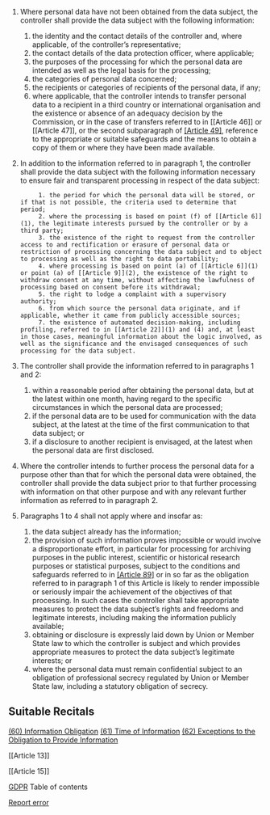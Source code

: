 
1. Where personal data have not been obtained from the data subject, the controller shall provide the data subject with the following information:
	1. the identity and the contact details of the controller and, where applicable, of the controller’s representative;
	2. the contact details of the data protection officer, where applicable;
	3. the purposes of the processing for which the personal data are intended as well as the legal basis for the processing;
	4. the categories of personal data concerned;
	5. the recipients or categories of recipients of the personal data, if any;
	6. where applicable, that the controller intends to transfer personal data to a recipient in a third country or international organisation and the existence or absence of an adequacy decision by the Commission, or in the case of transfers referred to in [[Article 46]] or [[Article 47]], or the second subparagraph of [[Article 49]](1), reference to the appropriate or suitable safeguards and the means to obtain a copy of them or where they have been made available.
2. In addition to the information referred to in paragraph 1, the controller shall provide the data subject with the following information necessary to ensure fair and transparent processing in respect of the data subject:
	
		
			1. the period for which the personal data will be stored, or if that is not possible, the criteria used to determine that period;
			2. where the processing is based on point (f) of [[Article 6]](1), the legitimate interests pursued by the controller or by a third party;
			3. the existence of the right to request from the controller access to and rectification or erasure of personal data or restriction of processing concerning the data subject and to object to processing as well as the right to data portability;
			4. where processing is based on point (a) of [[Article 6]](1) or point (a) of [[Article 9]](2), the existence of the right to withdraw consent at any time, without affecting the lawfulness of processing based on consent before its withdrawal;
			5. the right to lodge a complaint with a supervisory authority;
			6. from which source the personal data originate, and if applicable, whether it came from publicly accessible sources;
			7. the existence of automated decision-making, including profiling, referred to in [[Article 22]](1) and (4) and, at least in those cases, meaningful information about the logic involved, as well as the significance and the envisaged consequences of such processing for the data subject.
3. The controller shall provide the information referred to in paragraphs 1 and 2:
	1. within a reasonable period after obtaining the personal data, but at the latest within one month, having regard to the specific circumstances in which the personal data are processed;
	2. if the personal data are to be used for communication with the data subject, at the latest at the time of the first communication to that data subject; or
	3. if a disclosure to another recipient is envisaged, at the latest when the personal data are first disclosed.
4. Where the controller intends to further process the personal data for a purpose other than that for which the personal data were obtained, the controller shall provide the data subject prior to that further processing with information on that other purpose and with any relevant further information as referred to in paragraph 2.
5. Paragraphs 1 to 4 shall not apply where and insofar as:
	1. the data subject already has the information;
	2. the provision of such information proves impossible or would involve a disproportionate effort, in particular for processing for archiving purposes in the public interest, scientific or historical research purposes or statistical purposes, subject to the conditions and safeguards referred to in [[Article 89]](1) or in so far as the obligation referred to in paragraph 1 of this Article is likely to render impossible or seriously impair the achievement of the objectives of that processing. In such cases the controller shall take appropriate measures to protect the data subject’s rights and freedoms and legitimate interests, including making the information publicly available;
	3. obtaining or disclosure is expressly laid down by Union or Member State law to which the controller is subject and which provides appropriate measures to protect the data subject’s legitimate interests; or
	4. where the personal data must remain confidential subject to an obligation of professional secrecy regulated by Union or Member State law, including a statutory obligation of secrecy.



## Suitable Recitals



[(60) Information Obligation](https://gdpr-info.eu/recitals/no-60/)
[(61) Time of Information](https://gdpr-info.eu/recitals/no-61/)
[(62) Exceptions to the Obligation to Provide Information](https://gdpr-info.eu/recitals/no-62/)




[[Article 13]]


[[Article 15]]



[GDPR](https://gdpr-info.eu)
Table of contents


[Report error](https://gdpr-info.eu/gf/?TB_iframe=true&height=306 "Your message")

